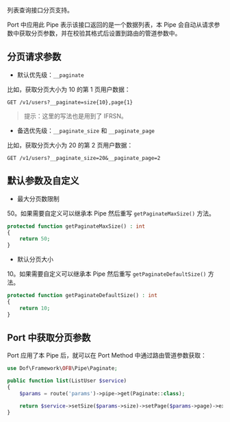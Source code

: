 列表查询接口分页支持。

Port 中应用此 Pipe 表示该接口返回的是一个数据列表，本 Pipe 会自动从请求参数中获取分页参数，并在校验其格式后设置到路由的管道参数中。

## 分页请求参数

- 默认优先级：`__paginate`

比如，获取分页大小为 10 的第 1 页用户数据：

``` http
GET /v1/users?__paginate=size{10},page{1}
```

> 提示：这里的写法也是用到了 IFRSN。

- 备选优先级：`__paginate_size` 和 `__paginate_page`

比如，获取分页大小为 20 的第 2 页用户数据：

``` http
GET /v1/users?__paginate_size=20&__paginate_page=2
```

## 默认参数及自定义

- 最大分页数限制

50。如果需要自定义可以继承本 Pipe 然后重写 `getPaginateMaxSize()` 方法。

``` php
protected function getPaginateMaxSize() : int
{
    return 50;
}
```

- 默认分页大小

10。如果需要自定义可以继承本 Pipe 然后重写 `getPaginateDefaultSize()` 方法。

```php
protected function getPaginateDefaultSize() : int
{
    return 10;
}
```

## Port 中获取分页参数

Port 应用了本 Pipe 后，就可以在 Port Method 中通过路由管道参数获取：

```php
use Dof\Framework\OFB\Pipe\Paginate;

public function list(ListUser $service)
{
    $params = route('params')->pipe->get(Paginate::class);

    return $service->setSize($params->size)->setPage($params->page)->execute();
}
```
